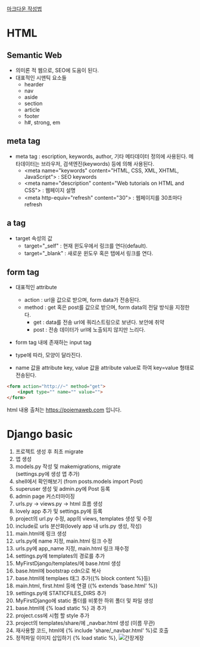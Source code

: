 [마크다운 작성법](https://post.naver.com/viewer/postView.nhn?volumeNo=24627214)

HTML
==========
Semantic Web
-----------
- 의미론 적 웹으로, SEO에 도움이 된다.
- 대표적인 시맨틱 요소들
    - hearder
    - nav
    - aside
    - section
    - article
    - footer
    - h#, strong, em  

meta tag
-----------
- meta tag : escription, keywords, author, 기타 메타데이터 정의에 사용된다.  메타데이터는 브라우저, 검색엔진(keywords) 등에 의해 사용된다.
    - \<meta name="keywords" content="HTML, CSS, XML, XHTML, JavaScript"\> : SEO keywords
    - \<meta name="description" content="Web tutorials on HTML and CSS"\> : 웹페이지 설명
    - \<meta http-equiv="refresh" content="30"\> : 웹페이지를 30초마다 refresh

a tag
-----------
- target 속성의 값
    - target="\_self" : 현재 윈도우에서 링크를 연다(default).
    - target="\_blank" : 새로운 윈도우 혹은 탭에서 링크를 연다.

form tag
-------------
- 대표적인 attribute
    - action : url을 값으로 받으며, form data가 전송된다.
    - method : get 혹은 post를 값으로 받으며, form data의 전달 방식을 지정한다.
        * get : data를 전송 url에 쿼리스트링으로 보낸다. 보안에 취약
        * post : 전송 데이터가 url에 노출되지 않지만 느리다.

- form tag 내에 존재하는 input tag
- type에 따라, 모양이 달라진다.
- name 값을 attribute key, value 값을 attribute value로 하여 key=value 형태로 전송된다.

```html  
<form action="http://~" method="get">
    <input type="" name="" value="">
</form>
```

html 내용 출처는 https://poiemaweb.com 입니다.


Django basic
==========
1. 프로젝트 생성 후 최초 migrate
2. 앱 생성
3. models.py 작성 및 makemigrations, migrate  
(settings.py에 생성 앱 추가)
4. shell에서 확인해보기 (from posts.models import Post)
5. superuser 생성 및 admin.py에 Post 등록
6. admin page 커스터마이징
7. urls.py -> views.py -> html 흐름 생성
8. lovely app 추가 및 settings.py에 등록
9. project의 url.py 수정, app의 views, templates 생성 및 수정
10. include로 urls 분산화(lovely app 내 urls.py 생성, 작성)
11. main.html에 링크 생성
12. urls.py에 name 지정, main.html 링크 수정
13. urls.py에 app_name 지정, main.html 링크 재수정
14. settings.py에 templates의 경로를 추가
15. MyFirstDjango/templates/에 base.html 생성
16. base.html에 bootstrap cdn으로 복사
17. base.html에 templaes 태그 추가({% block content %}등)
18. main.html, first.html 등에 연결 ({% extends 'base.html' %})
19. settings.py에 STATICFILES_DIRS 추가
20. MyFirstDjango에 static 폴더를 비롯한 하위 폴더 및 파일 생성
21. base.html에 {% load static %} 과 <link rel="stylesheet" href="{% static 'css/project.css' %}"> 추가
22. project.css에 시험 할 style 추가
23. project의 templates/share/에 \_navbar.html 생성 (이름 무관)
24. 재사용할 코드, html에 {% include 'share/\_navbar.html' %}로 호출
25. 정적파일 이미지 삽입하기 {% load static %}, <img src="{% static 'img/gejang.jpg' %}" alt="간장게장">
